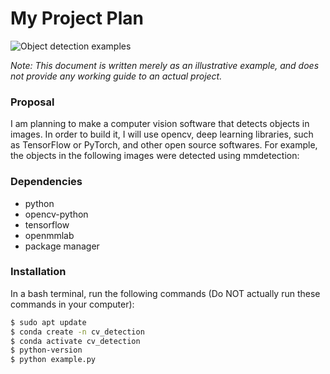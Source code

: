 # My Project Plan

![Object detection examples](https://user-images.githubusercontent.com/12907710/137271636-56ba1cd2-b110-4812-8221-b4c120320aa9.png)

*Note: This document is written merely as an illustrative example, and does not provide any working guide to an actual project.*

### Proposal

I am planning to make a computer vision software that detects objects in images. In order to build it, I will use opencv, deep learning libraries, such as TensorFlow or PyTorch, and other open source softwares. For example, the objects in the following images were detected using mmdetection:

### Dependencies

* python
* opencv-python
* tensorflow
* openmmlab
* package manager

### Installation

In a bash terminal, run the following commands (Do NOT actually run these commands in your computer):

```bash
$ sudo apt update
$ conda create -n cv_detection
$ conda activate cv_detection
$ python-version
$ python example.py